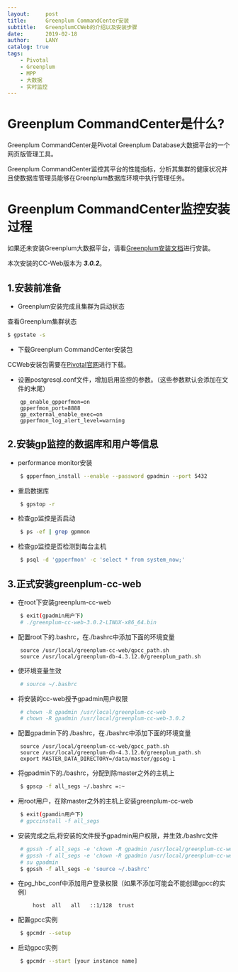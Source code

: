 ```yaml
---
layout:     post
title:      Greenplum CommandCenter安装
subtitle:   GreenplumCCWeb的介绍以及安装步骤
date:       2019-02-18
author:     LANY
catalog: true
tags:
    - Pivotal
    - Greenplum
    - MPP
    - 大数据
    - 实时监控
---
```

# Greenplum CommandCenter是什么?


Greenplum CommandCenter是Pivotal Greenplum Database大数据平台的一个网页版管理工具。

Greenplum CommandCenter监控其平台的性能指标，分析其集群的健康状况并且使数据库管理员能够在Greenplum数据库环境中执行管理任务。


# Greenplum CommandCenter监控安装过程

如果还未安装Greenplum大数据平台，请看[Greenplum安装文档](https://hilany.github.io/2019/02/17/Greenplum%E5%AE%89%E8%A3%85/)进行安装。

本次安装的CC-Web版本为 ***3.0.2***。


## 1.安装前准备

- Greenplum安装完成且集群为启动状态

查看Greenplum集群状态

```bash
$ gpstate -s
```

- 下载Greenplum CommandCenter安装包

CCWeb安装包需要在[Pivotal官网](https://network.pivotal.io/products/pivotal-gpdb/#/releases/2684)进行下载。

- 设置postgresql.conf文件，增加启用监控的参数。（这些参数默认会添加在文件的末尾）

```
    gp_enable_gpperfmon=on
    gpperfmon_port=8888
    gp_external_enable_exec=on
    gpperfmon_log_alert_level=warning
```
        
## 2.安装gp监控的数据库和用户等信息

- performance monitor安装
      
```bash 
    $ gpperfmon_install --enable --password gpadmin --port 5432
```

- 重启数据库

```bash
	$ gpstop -r
```
		
- 检查gp监控是否启动

```bash
	$ ps -ef | grep gpmmon
```
		
- 检查gp监控是否检测到每台主机
		
```bash	
	$ psql -d 'gpperfmon' -c 'select * from system_now;'
```		
 

## 3.正式安装greenplum-cc-web
- 在root下安装greenplum-cc-web
		
```bash
	$ exit(gpadmin用户下)
	# ./greenplum-cc-web-3.0.2-LINUX-x86_64.bin 
```
		
- 配置root下的.bashrc，在./bashrc中添加下面的环境变量
 
```		
 	source /usr/local/greenplum-cc-web/gpcc_path.sh 
	source /usr/local/greenplum-db-4.3.12.0/greenplum_path.sh
```
 		
- 使环境变量生效

```bash
	# source ~/.bashrc
```

- 将安装的cc-web授予gpadmin用户权限

```bash
	# chown -R gpadmin /usr/local/greenplum-cc-web
	# chown -R gpadmin /usr/local/greenplum-cc-web-3.0.2
```
		
- 配置gpadmin下的./bashrc，在./bashrc中添加下面的环境变量

```
	source /usr/local/greenplum-cc-web/gpcc_path.sh 
	source /usr/local/greenplum-db-4.3.12.0/greenplum_path.sh
	export MASTER_DATA_DIRECTORY=/data/master/gpseg-1
```
		
- 将gpadmin下的./bashrc，分配到除master之外的主机上

```bash
	$ gpscp -f all_segs ~/.bashrc =:~
```
		
- 用root用户，在除master之外的主机上安装greenplum-cc-web

```bash
	$ exit(gpamdin用户下)
	# gpccinstall -f all_segs
```
		
- 安装完成之后,将安装的文件授予gpadmin用户权限，并生效./bashrc文件

```bash
	# gpssh -f all_segs -e 'chown -R gpadmin /usr/local/greenplum-cc-web'
	# gpssh -f all_segs -e 'chown -R gpadmin /usr/local/greenplum-cc-web-3.0.2'
	# su gpadmin
	$ gpssh -f all_segs -e 'source ~/.bashrc'
```
		
- 在pg_hbc_conf中添加用户登录权限（如果不添加可能会不能创建gpcc的实例）

```
		host  all   all   ::1/128  trust
```
		
- 配置gpcc实例

```bash
	$ gpcmdr --setup
```
		
- 启动gpcc实例

```bash
	$ gpcmdr --start [your instance name]
```